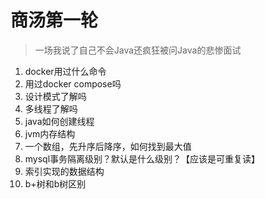 # 商汤第一轮

> 一场我说了自己不会Java还疯狂被问Java的悲惨面试

1. docker用过什么命令
2. 用过docker compose吗
3. 设计模式了解吗
4. 多线程了解吗
5. java如何创建线程
6. jvm内存结构
7. 一个数组，先升序后降序，如何找到最大值
8. mysql事务隔离级别？默认是什么级别？【应该是可重复读】
9. 索引实现的数据结构
10. b+树和b树区别